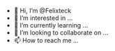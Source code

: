 - 👋 Hi, I’m @Felixteck
- 👀 I’m interested in ...
- 🌱 I’m currently learning ...
- 💞️ I’m looking to collaborate on ...
- 📫 How to reach me ...

<!---
Felixteck/Felixteck is a ✨ special ✨ repository because its `README.md` (this file) appears on your GitHub profile.
You can click the Preview link to take a look at your changes.
--->
